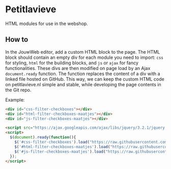 # Petitlavieve
HTML modules for use in the webshop.

## How to
In the JouwWeb editor, add a custom HTML block to the page.
The HTML block should contain an empty div for each module you need to import:
`css` for styling, `html` for the building blocks, 
and `js` or `ajax` for fancy functionalities.
These divs are then modified on page load by an Ajax `document.ready` function.
The function replaces the content of a div with a linked file hosted on GitHub.
This way, we can keep the custom HTML code on petitlavieve.nl simple and stable,
while developing the page contents in the Git repo.

Example:

```html
<div id="css-filter-checkboxes"></div>
<div id="html-filter-checkboxes-maatjes"></div>
<div id="js-filter-checkboxes-maatjes"></div>

<script src="https://ajax.googleapis.com/ajax/libs/jquery/3.2.1/jquery.min.js"></script>
<script>
  $(document).ready(function(){ 
    $('#css-filter-checkboxes').load("https://raw.githubusercontent.com/VanOverbeeke/petitlavieve/main/filters/css-filter-checkboxes.css.html");
    $('#html-filter-checkboxes-maatjes').load("https://raw.githubusercontent.com/VanOverbeeke/petitlavieve/main/filters/html-filter-checkboxes-maatjes.html");
    $('#js-filter-checkboxes-maatjes').load("https://raw.githubusercontent.com/VanOverbeeke/petitlavieve/main/filters/js-filter-checkboxes-maatjes.js.html");
  });
</script>
```

